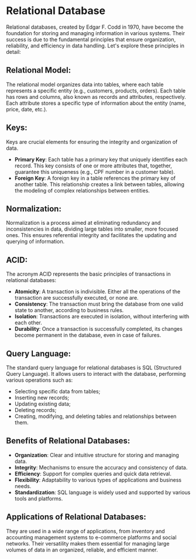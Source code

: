 # Relational Database

Relational databases, created by Edgar F. Codd in 1970, have become the foundation for storing and managing
information in various systems. Their success is due to the fundamental principles that ensure organization,
reliability, and efficiency in data handling. Let's explore these principles in detail:

## Relational Model:
The relational model organizes data into tables, where each table represents a specific entity
(e.g., customers, products, orders). Each table has rows and columns, also known as records and attributes,
respectively. Each attribute stores a specific type of information about the entity (name, price, date, etc.).

## Keys:
Keys are crucial elements for ensuring the integrity and organization of data.
- **Primary Key**: Each table has a primary key that uniquely identifies each record. This key consists of one or more
  attributes that, together, guarantee this uniqueness (e.g., CPF number in a customer table).
- **Foreign Key**: A foreign key in a table references the primary key of another table. This relationship creates
  a link between tables, allowing the modeling of complex relationships between entities.

## Normalization:
Normalization is a process aimed at eliminating redundancy and inconsistencies in data, dividing large tables into
smaller, more focused ones. This ensures referential integrity and facilitates the updating and querying of information.

## ACID:
The acronym ACID represents the basic principles of transactions in relational databases:
- **Atomicity**: A transaction is indivisible. Either all the operations of the transaction are successfully executed, or none are.
- **Consistency**: The transaction must bring the database from one valid state to another, according to business rules.
- **Isolation**: Transactions are executed in isolation, without interfering with each other.
- **Durability**: Once a transaction is successfully completed, its changes become permanent in the database, even in case of failures.

## Query Language:
The standard query language for relational databases is SQL (Structured Query Language). It allows users to interact with the database, performing various operations such as:
- Selecting specific data from tables;
- Inserting new records;
- Updating existing data;
- Deleting records;
- Creating, modifying, and deleting tables and relationships between them.

## Benefits of Relational Databases:
- **Organization**: Clear and intuitive structure for storing and managing data.
- **Integrity**: Mechanisms to ensure the accuracy and consistency of data.
- **Efficiency**: Support for complex queries and quick data retrieval.
- **Flexibility**: Adaptability to various types of applications and business needs.
- **Standardization**: SQL language is widely used and supported by various tools and platforms.

## Applications of Relational Databases:
They are used in a wide range of applications, from inventory and accounting management systems to e-commerce platforms and social
networks. Their versatility makes them essential for managing large volumes of data in an organized, reliable, and efficient manner.
